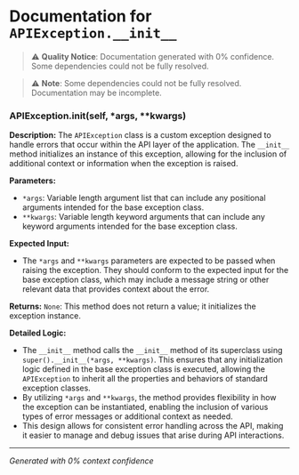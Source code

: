 # Documentation for `APIException.__init__`

> ⚠️ **Quality Notice**: Documentation generated with 0% confidence. Some dependencies could not be fully resolved.


> ⚠️ **Note**: Some dependencies could not be fully resolved. Documentation may be incomplete.
### APIException.__init__(self, *args, **kwargs)

**Description:**
The `APIException` class is a custom exception designed to handle errors that occur within the API layer of the application. The `__init__` method initializes an instance of this exception, allowing for the inclusion of additional context or information when the exception is raised.

**Parameters:**
- `*args`: Variable length argument list that can include any positional arguments intended for the base exception class.
- `**kwargs`: Variable length keyword arguments that can include any keyword arguments intended for the base exception class.

**Expected Input:**
- The `*args` and `**kwargs` parameters are expected to be passed when raising the exception. They should conform to the expected input for the base exception class, which may include a message string or other relevant data that provides context about the error.

**Returns:**
`None`: This method does not return a value; it initializes the exception instance.

**Detailed Logic:**
- The `__init__` method calls the `__init__` method of its superclass using `super().__init__(*args, **kwargs)`. This ensures that any initialization logic defined in the base exception class is executed, allowing the `APIException` to inherit all the properties and behaviors of standard exception classes.
- By utilizing `*args` and `**kwargs`, the method provides flexibility in how the exception can be instantiated, enabling the inclusion of various types of error messages or additional context as needed.
- This design allows for consistent error handling across the API, making it easier to manage and debug issues that arise during API interactions.

---
*Generated with 0% context confidence*
